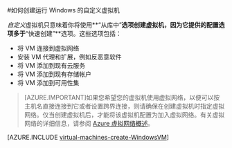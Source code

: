 <properties pageTitle="如何在 Azure 中创建运行 Windows 的自定义虚拟机" description="了解如何在 Azure 中创建运行 Windows 的自定义虚拟机。" services="virtual-machines" documentationCenter="" authors="KBDAzure" manager="timlt" editor=""/>


<tags ms.service="virtual-machines" ms.date="04/29/2015" wacn.date="06/26/2015"/>

#如何创建运行 Windows 的自定义虚拟机

*自定义*虚拟机只意味着你将使用**“从库中”**选项创建虚拟机，因为它提供的配置选项多于**“快速创建”**选项。这些选项包括：

- 将 VM 连接到虚拟网络
- 安装 VM 代理和扩展，例如反恶意软件 
- 将 VM 添加到现有云服务
- 将 VM 添加到现有存储帐户
- 将 VM 添加到可用性集

> [AZURE.IMPORTANT]如果您希望您的虚拟机使用虚拟网络，以便可以按主机名直接连接到它或者设置跨界连接，则请确保在创建虚拟机时指定虚拟网络。仅当创建虚拟机后，才能将该虚拟机配置为加入虚拟网络。有关虚拟网络的详细信息，请参阅 [Azure 虚拟网络概述](http://msdn.microsoft.com/zh-CN/library/azure/jj156007.aspx)。

[AZURE.INCLUDE [virtual-machines-create-WindowsVM](../includes/virtual-machines-create-WindowsVM.md)]

<!---HONumber=61-->